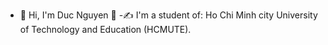 - 👋 Hi, I'm Duc Nguyen 🌱
-✍ I'm a student of: Ho Chi Minh city University of Technology and Education (HCMUTE).

<!---
Minhduc2k2/Minhduc2k2 is a ✨ special ✨ repository because its `README.md` (this file) appears on your GitHub profile.
You can click the Preview link to take a look at your changes.
--->
